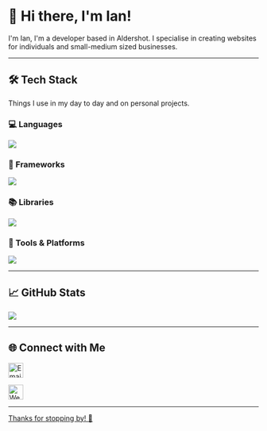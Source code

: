# 👋 Hi there, I'm Ian!

I'm Ian, I'm a developer based in Aldershot. I specialise in creating websites for individuals and small-medium sized businesses. 

---

## 🛠️ Tech Stack

Things I use in my day to day and on personal projects.

### 💻 Languages

<p align="left">
  <img src="https://skillicons.dev/icons?i=dotnet,cs,html,css,js,powershell,go,ts,py&perline=10" />
</p>

### 🧩 Frameworks

<p align="left">
  <img src="https://skillicons.dev/icons?i=nextjs,react,angular&perline=10" />
</p>

### 📚 Libraries

<p align="left">
  <img src="https://skillicons.dev/icons?i=bootstrap,jquery,tailwind,prisma&perline=10" />
</p>

### 🧰 Tools & Platforms

<p align="left">
  <img src="https://skillicons.dev/icons?i=rider,git,vscode,visualstudio,docker,kubernetes,terraform,github,ubuntu,linux,windows,nodejs,mongodb,postgres,mysql,redis,azure,aws,nginx,graphql,bun,yarn,npm,kafka&perline=12" />
</p>

---

## 📈 GitHub Stats

<p align="left">
  <img src="https://github-readme-stats.vercel.app/api?username=imoore&show_icons=true&theme=holi&hide=contribs" />
</p>

---

## 🌐 Connect with Me

<p align="left">
  <a href="mailto:hello@4ud.co.uk" title="Email"><img alt="Email" src="https://img.shields.io/badge/Gmail-EA4335?style=for-the-badge&logo=gmail&logoColor=white" height="30" align="center"/></a>
</p>

<p align="left">
  <a href="https://4ud.uk" title="Website"><img alt="Website" src="https://img.shields.io/badge/Website-073551?style=for-the-badge&logo=curl&logoColor=white" height="30" align="center">
</p>

---

Thanks for stopping by! 🚀
